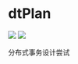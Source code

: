 # dtPlan
[![](https://img.shields.io/badge/SNAPSHOT-1.0-green)](https://github.com/colinguangyi/dtPlan) [![](https://img.shields.io/badge/JDK-1.8-yellowgreen)](https://www.oracle.com/java/technologies/javase/javase-jdk8-downloads.html)

分布式事务设计尝试
